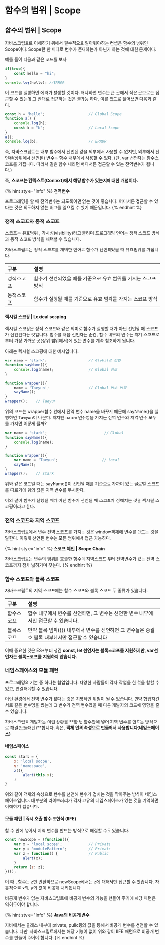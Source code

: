 # 함수의 범위 \| Scope

## 함수의 범위 \| Scope

 자바스크립트르 이해하기 위해서 필수적으로 알아둬야하는 컨셉은 함수의 범위인 Scope이다. Scope란 한 마디로 변수가 존재하는가 아닌가 하는 것에 대한 문제이다.

 예를 들어 다음과 같은 코드를 보자

```javascript
if(true){
    const hello = "hi";
}
console.log(hello); //ERROR
```

 이 코드를 실행하면 에러가 발생할 것이다. 왜냐하면 변수는 큰 곳에서 작은 곳으로는 접근할 수 있는데 그 반대로 접근하는 것은 불가능 하다. 이를 코드로 풀어쓰면 다음과 같다.

```javascript
const h = "hello";                    // Global Scope
function a() {
    console.log(h);
    const b = "b";                    // Local Scope
}
a();
console.log(b);                       // ERROR
```

 즉, 자바스크립트는 내부 함수에서 선언된 값을 외부에서 사용할 수 없지만, 외부에서 선언된\(상위에서 선언된\) 변수는 함수 내부에서 사용할 수 있다. \(단, var 선언자는 함수스코프를 가집니다. 따라서 같은 함수 내라면 어디서든 접근할 수 있는 전역변수가 됩니다.\)

 즉, **스코프는 컨텍스트\(Context\)에서 해당 함수가 있는지에 대한 개념이다.**

{% hint style="info" %}
**전역변수**

프로그래밍을 할 때 전역변수는 되도록이면 없는 것이 좋습니다. 어디서든 접근할 수 있다는 것은 의도하지 않는 버그를 일으킬 수 있기 때문입니다.
{% endhint %}

### 정적 스코프와 동적 스코프

 스코프는 유효범위 , 가시성\(visibility\)라고 불리며 프로그래밍 언어는 정적 스코프 방식과 동적 스코프 방식을 채택할 수 있습니다.

 자바스크립트는 정적 스코프를 채택한 언어로 함수가 선언되었을 때 유효범위를 가집니다.

| 구분 | 설명  |
| :--- | :--- |
| 정적스코프 | 함수가 선언되었을 때를 기준으로 유효 범위를 가지는 스코프 방식 |
| 동적스코프 | 함수가 실행될 때를 기준으로 유효 범위를 가지는 스코프 방식 |

#### 렉시컬 스코핑 \| Lexical scoping

 렉시컬 스코핑은 정적 스코프와 같은 의미로 함수가 실행할 때가 아닌 선언될 때 스코프가 선언된다는 것입니다. 함수를 처음 선언하는 순간, 함수 내부의 변수는 자기 스코프로부터 가장 가까운 곳\(상위 범위에서\)에 있는 변수를 계속 참조하게 됩니다.

아래는 렉시컬 스코핑에 대한 예시입니다.

```javascript
var name = 'stark';                   // Global로 선언
function sayName(){
    console.log(name);                // Global 참조
}

function wrapper(){
    name = 'Taeyun';                  // Global 변수 변경
    sayName();
}
wrapper();    // Taeyun
```

 위의 코드는 wrapper함수 안에서 전역 변수 name을 바꾸기 때문에 sayName\(\)을 실행하면 Taeyun이 나온다. 하지만 name 변수명을 가지는 전역 변수와 지역 변수 모두를 가지면 어떻게 될까?

```javascript
var name = 'stark';                          // Global
function sayName(){
    console.log(name);
}

function wrapper(){
    var name = 'Taeyun';                    // Local
    sayName();
}
wrapper();    // stark
```

 위와 같은 코드일 때는 sayName\(\)이 선언될 때를 기준으로 가까이 있는 글로벌 스코프를 따르기에 위의 값은 지역 변수를 무시한다.

 이와 같이 함수가 실행될 때가 아닌 함수가 선언될 때 스코프가 정해지는 것을 렉시컬 스코핑이라고 한다.

### 전역 스코프와 지역 스코프 

 자바스크립트에서 변수 전역 스코프를 가지는 것은 window객체에 변수를 만드는 것을 말한다. 이렇게 선언된 변수는 모든 범위에서 접근 가능하다. 

{% hint style="info" %}
**스코프 체인 \| Scope Chain**

자바스크립트는 변수의 범위를 호출한 함수의 지역스코프 부터 전역변수가 있는 전역 스코프까지 점차 넓혀가며 찾는다.
{% endhint %}

### 함수 스코프와 블록 스코프

 자바스크립트의 지역 스코프에는 함수 스코프와 블록 스코프 두 종류가 있습니다. 

| 구분  | 설명  |
| :--- | :--- |
| 함수스코프 | 함수 내부에서 변수를 선언하면, 그 변수는 선언한 변수 내부에서만 접근할 수 있습니다.  |
| 블록스코프 | 만약 블록 범위\({}\) 내부에서 변수를 선언하면 그 변수들은 중괄호 블록 내부에서만 접근할 수 있습니다. |

 이때 중요한 것은 ES+부터 생긴 **const, let 선언자는 블록스코프를 지원하지만, var선언자는 블록스코프를 지원하지 않습니다.**

### 네임스페이스**와 모듈 패턴**  

 프로그래밍의 기본 중 하나는 협업입니다. 다양한 사람들이 각자 작업을 한 것을 합할 수 있고, 연결해야할 수 있습니다.

 이런 환경에서 전역 변수가 많다는 것은 치명적인 위험이 될 수 있습니다. 만약  협업자간 서로 같은 변수명을 썼는데 그 변수가 전역 변수였을 때 다른 개발자의 코드에 영향을 줄 수 있습니다.

 자바스크립트 개발자는 이런 상황을 **한 번 함수안에 넣어 지역 변수를 만드는 방식으로 해결\(모듈패턴\)**합니다. 혹은, **객체 안의 속성으로 만들어서 사용합니다\(네임스페이스\)**

#### **네임스페이스**

```javascript
const stark = {
    x: 'local socpe',
    y: 'namespace',
    z(){
        alert(this.x);
    }
}
```

 위와 같이 객체의 속성으로 변수를 선언해 변수가 겹치는 것을 막아주는 방식이 네임스페이스입니다. 대부분의 라이브러리가 각자 고유의 네임스페이스가 있는 것을 기억하면 이해하기 쉽습니다.

#### 모듈 패턴 \| 즉시 호출 함수 표현식 \(IIFE\)

 함 수 안에 넣어서 지역 변수를 만드는 방식으로 해결할 수도 있습니다.

```javascript
const newScope = (function(){
    var x = 'local scope';            // Private
    var y = 'modulePattern';          // Private
    var z = function() {              // Public
        alert(x);
    }
    return {z: z};
})();
```

 이 때 , 함수는 z만 반환하므로 newScope에서는 z에 대해서만 접근할 수 있습니다. 자동적으로 x와, y의 값이 비공개 처리됩니다. 

 비공개 변수가 없는 자바스크립트에 비공개 변수의 기능을 만들어 주기에 해당 패턴은 익혀두어야 합니다.

{% hint style="info" %}
**Java의 비공개 변수**

자바에서는 클래스 내부에 private, pulic등의 값을 통해서 비공개 변수를 선언할 수 있습니다. 다만, 자바스크립트에서는 해당 기능이 없어 위와 같이 IIFE 패턴으로 비공개 변수를 만들어 주어야 합니다.
{% endhint %}

